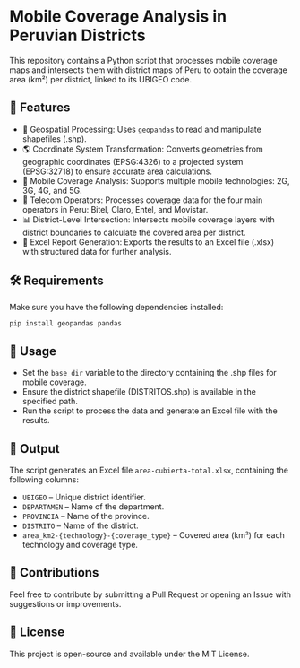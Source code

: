 # Mobile Coverage Analysis in Peruvian Districts

This repository contains a Python script that processes mobile coverage maps and intersects them with district maps of Peru to obtain the coverage area (km²) per district, linked to its UBIGEO code.

## 📌 Features

*   📍 Geospatial Processing: Uses `geopandas` to read and manipulate shapefiles (.shp).
*   🌎 Coordinate System Transformation: Converts geometries from geographic coordinates (EPSG:4326) to a projected system (EPSG:32718) to ensure accurate area calculations.
*   📡 Mobile Coverage Analysis: Supports multiple mobile technologies: 2G, 3G, 4G, and 5G.
*   🏢 Telecom Operators: Processes coverage data for the four main operators in Peru: Bitel, Claro, Entel, and Movistar.
*   📊 District-Level Intersection: Intersects mobile coverage layers with district boundaries to calculate the covered area per district.
*   📂 Excel Report Generation: Exports the results to an Excel file (.xlsx) with structured data for further analysis.

## 🛠 Requirements

Make sure you have the following dependencies installed:

```bash
pip install geopandas pandas
```

## 🚀 Usage

*   Set the `base_dir` variable to the directory containing the .shp files for mobile coverage.
*   Ensure the district shapefile (DISTRITOS.shp) is available in the specified path.
*   Run the script to process the data and generate an Excel file with the results.

## 📁 Output

The script generates an Excel file `area-cubierta-total.xlsx`, containing the following columns:

*   `UBIGEO` – Unique district identifier.
*   `DEPARTAMEN` – Name of the department.
*   `PROVINCIA` – Name of the province.
*   `DISTRITO` – Name of the district.
*   `area_km2-{technology}-{coverage_type}` – Covered area (km²) for each technology and coverage type.

## 🤝 Contributions

Feel free to contribute by submitting a Pull Request or opening an Issue with suggestions or improvements.

## 📜 License

This project is open-source and available under the MIT License.